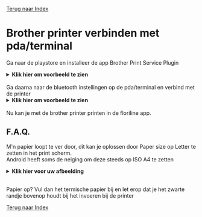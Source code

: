 [Terug naar Index](https://github.com/florisoft/User.Manuals/blob/main/CLOUD%20APPLICATIONS/Floriline%20Express/Start.md)  
# Brother printer verbinden met pda/terminal  

Ga naar de playstore en installeer de app Brother Print Service Plugin  
<details>
    <summary><b>Klik hier om voorbeeld te zien</b></summary>
    <img src="Pictures\AnyDesk_JC1wwGf5IJ.gif" >
</details><br>
Ga daarna naar de bluetooth instellingen op de pda/terminal en verbind met de printer  
<details>
    <summary><b>Klik hier om voorbeeld te zien</b></summary>
    <img src="Pictures\AnyDesk_QCDh411SZf.gif" >
</details><br>
Nu kan je met de brother printer printen in de floriline app.  

## F.A.Q.  
M'n papier loopt te ver door, dit kan je oplossen door Paper size op Letter te zetten in het print scherm.  
Android heeft soms de neiging om deze steeds op ISO A4 te zetten  
<details>
    <summary><b>Klik hier voor uw afbeelding</b></summary>
    <img src="Pictures\AnyDesk_m5RERUd5Jn.png" >
</details><br>  

Papier op? Vul dan het termische papier bij en let erop dat je het zwarte randje bovenop houdt bij het invoeren bij de printer

[Terug naar Index](https://github.com/florisoft/User.Manuals/blob/main/CLOUD%20APPLICATIONS/Floriline%20Express/Start.md)  
